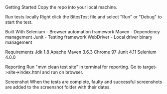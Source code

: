 Getting Started
	Copy the repo into your local machine.

Run tests locally
	Right click the BitesTest file and select "Run" or "Debug" to start the test.

Built With
	Selenium - Browser automation framework
	Maven - Dependency management
	Junit - Testing framework
	WebDriver - Local driver binary management

Requirements
	Jdk 1.8
	Apache Maven 3.6.3
	Chrome 97
	Junit 4.11
	Selenium 4.0.0

Reporting
	Run "mvn clean test site" in terminal for reporting.
	Go to target->site->index.html and run on browser.

Screenshot
When the tests are complete, faulty and successful screenshots are added to the screenshot folder with their dates.
